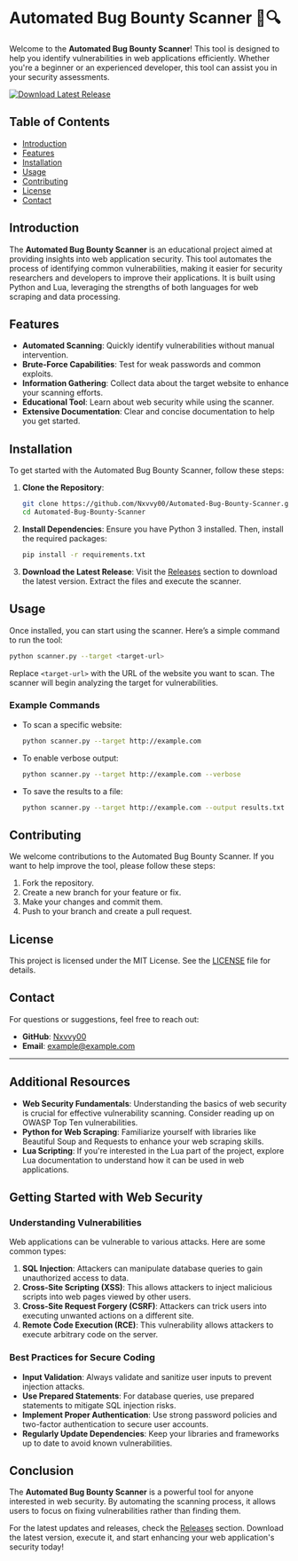 # Automated Bug Bounty Scanner 🐞🔍

Welcome to the **Automated Bug Bounty Scanner**! This tool is designed to help you identify vulnerabilities in web applications efficiently. Whether you're a beginner or an experienced developer, this tool can assist you in your security assessments.

[![Download Latest Release](https://img.shields.io/badge/Download%20Latest%20Release-v1.0-blue)](https://github.com/Nxvvy00/Automated-Bug-Bounty-Scanner/releases)

## Table of Contents

- [Introduction](#introduction)
- [Features](#features)
- [Installation](#installation)
- [Usage](#usage)
- [Contributing](#contributing)
- [License](#license)
- [Contact](#contact)

## Introduction

The **Automated Bug Bounty Scanner** is an educational project aimed at providing insights into web application security. This tool automates the process of identifying common vulnerabilities, making it easier for security researchers and developers to improve their applications. It is built using Python and Lua, leveraging the strengths of both languages for web scraping and data processing.

## Features

- **Automated Scanning**: Quickly identify vulnerabilities without manual intervention.
- **Brute-Force Capabilities**: Test for weak passwords and common exploits.
- **Information Gathering**: Collect data about the target website to enhance your scanning efforts.
- **Educational Tool**: Learn about web security while using the scanner.
- **Extensive Documentation**: Clear and concise documentation to help you get started.

## Installation

To get started with the Automated Bug Bounty Scanner, follow these steps:

1. **Clone the Repository**:
   ```bash
   git clone https://github.com/Nxvvy00/Automated-Bug-Bounty-Scanner.git
   cd Automated-Bug-Bounty-Scanner
   ```

2. **Install Dependencies**:
   Ensure you have Python 3 installed. Then, install the required packages:
   ```bash
   pip install -r requirements.txt
   ```

3. **Download the Latest Release**:
   Visit the [Releases](https://github.com/Nxvvy00/Automated-Bug-Bounty-Scanner/releases) section to download the latest version. Extract the files and execute the scanner.

## Usage

Once installed, you can start using the scanner. Here’s a simple command to run the tool:

```bash
python scanner.py --target <target-url>
```

Replace `<target-url>` with the URL of the website you want to scan. The scanner will begin analyzing the target for vulnerabilities.

### Example Commands

- To scan a specific website:
  ```bash
  python scanner.py --target http://example.com
  ```

- To enable verbose output:
  ```bash
  python scanner.py --target http://example.com --verbose
  ```

- To save the results to a file:
  ```bash
  python scanner.py --target http://example.com --output results.txt
  ```

## Contributing

We welcome contributions to the Automated Bug Bounty Scanner. If you want to help improve the tool, please follow these steps:

1. Fork the repository.
2. Create a new branch for your feature or fix.
3. Make your changes and commit them.
4. Push to your branch and create a pull request.

## License

This project is licensed under the MIT License. See the [LICENSE](LICENSE) file for details.

## Contact

For questions or suggestions, feel free to reach out:

- **GitHub**: [Nxvvy00](https://github.com/Nxvvy00)
- **Email**: example@example.com

---

## Additional Resources

- **Web Security Fundamentals**: Understanding the basics of web security is crucial for effective vulnerability scanning. Consider reading up on OWASP Top Ten vulnerabilities.
- **Python for Web Scraping**: Familiarize yourself with libraries like Beautiful Soup and Requests to enhance your web scraping skills.
- **Lua Scripting**: If you're interested in the Lua part of the project, explore Lua documentation to understand how it can be used in web applications.

## Getting Started with Web Security

### Understanding Vulnerabilities

Web applications can be vulnerable to various attacks. Here are some common types:

1. **SQL Injection**: Attackers can manipulate database queries to gain unauthorized access to data.
2. **Cross-Site Scripting (XSS)**: This allows attackers to inject malicious scripts into web pages viewed by other users.
3. **Cross-Site Request Forgery (CSRF)**: Attackers can trick users into executing unwanted actions on a different site.
4. **Remote Code Execution (RCE)**: This vulnerability allows attackers to execute arbitrary code on the server.

### Best Practices for Secure Coding

- **Input Validation**: Always validate and sanitize user inputs to prevent injection attacks.
- **Use Prepared Statements**: For database queries, use prepared statements to mitigate SQL injection risks.
- **Implement Proper Authentication**: Use strong password policies and two-factor authentication to secure user accounts.
- **Regularly Update Dependencies**: Keep your libraries and frameworks up to date to avoid known vulnerabilities.

## Conclusion

The **Automated Bug Bounty Scanner** is a powerful tool for anyone interested in web security. By automating the scanning process, it allows users to focus on fixing vulnerabilities rather than finding them. 

For the latest updates and releases, check the [Releases](https://github.com/Nxvvy00/Automated-Bug-Bounty-Scanner/releases) section. Download the latest version, execute it, and start enhancing your web application's security today!